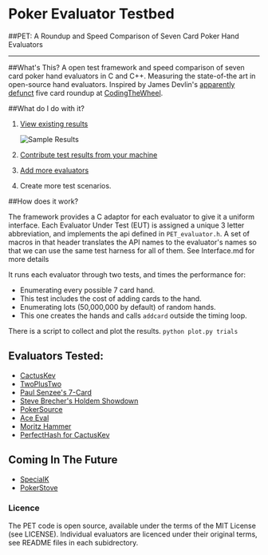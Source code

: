 Poker Evaluator Testbed 
==================

##PET: A Roundup and Speed Comparison of Seven Card Poker Hand Evaluators

---------------------------------------------

##What's This?
A open test framework and speed comparison of seven card poker hand evaluators in C and C++.  Measuring the state-of-the art in open-source hand evaluators.  Inspired by James Devlin's [apparently defunct](http://www.codingthewheel.com/archives/poker-hand-evaluator-roundup)
 five card roundup at [CodingTheWheel](https://web.archive.org/web/20140717015339/http://codingthewheel.com/archives/poker-hand-evaluator-roundup/). 


##What do I do with it?

1. [View existing results](wiki/Results.md)

      ![Sample Results](results.png "Example")

2. [Contribute test results from your machine](howtoruntests.md)

3. [Add more evaluators](howtoaddevaluators.md)

4. Create more test scenarios. 


##How does it work?

The framework provides a C adaptor for each evaluator to give it a uniform interface.  Each Evaluator Under Test (EUT) is assigned a unique 3 letter abbreviation,  and implements the api defined in `PET_evaluator.h`. A set of macros in that header translates the API names to the evaluator's names so that we can use the same test harness for all of them.  See Interface.md for more details


It runs each evaluator through two tests, and times the performance for:

- Enumerating every possible 7 card hand.
 - This test includes the cost of adding cards to the hand.
- Enumerating lots (50,000,000 by default) of random hands.
 - This one creates the hands and calls `addcard` outside the timing loop.

There is a script to collect and plot the results. `python plot.py trials`


## Evaluators Tested:

- [CactusKev](cactuskev/README.md)
- [TwoPlusTwo](twoplustwo/README.md)
- [Paul Senzee's 7-Card](senzee/README.md)
- [Steve Brecher's Holdem Showdown](showdown/README.md)
- [PokerSource](pokersource/README.md)
- [Ace Eval](ace_eval/README.md)
- [Moritz Hammer](hammer/README.md)
- [PerfectHash for CactusKev](perfecthash/README.md)

## Coming In The Future
- [SpecialK](specialk/README.md)
- [PokerStove](pokerstove/README.md)


### Licence
The PET code is open source, available under the terms of the MIT License (see LICENSE).  Individual evaluators are licenced under their original terms, see README files in each subidrectory.

